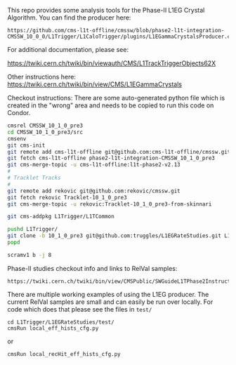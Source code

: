 This repo provides some analysis tools for the Phase-II L1EG Crystal Algorithm.  You can find the producer here:
```
https://github.com/cms-l1t-offline/cmssw/blob/phase2-l1t-integration-CMSSW_10_0_0/L1Trigger/L1CaloTrigger/plugins/L1EGammaCrystalsProducer.cc
```

For additional documentation, please see:

https://twiki.cern.ch/twiki/bin/viewauth/CMS/L1TrackTriggerObjects62X

Other instructions here: https://twiki.cern.ch/twiki/bin/view/CMS/L1EGammaCrystals

Checkout instructions:
There are some auto-generated python file which is created in the "wrong" area and needs to be copied to run this code on Condor.

```bash
cmsrel CMSSW_10_1_0_pre3
cd CMSSW_10_1_0_pre3/src
cmsenv
git cms-init
git remote add cms-l1t-offline git@github.com:cms-l1t-offline/cmssw.git
git fetch cms-l1t-offline phase2-l1t-integration-CMSSW_10_1_0_pre3
git cms-merge-topic -u cms-l1t-offline:l1t-phase2-v2.13
#
# Tracklet Tracks
#
git remote add rekovic git@github.com:rekovic/cmssw.git
git fetch rekovic Tracklet-10_1_0_pre3
git cms-merge-topic -u rekovic:Tracklet-10_1_0_pre3-from-skinnari

git cms-addpkg L1Trigger/L1TCommon

pushd L1Trigger/
git clone -b 10_1_0_pre3 git@github.com:truggles/L1EGRateStudies.git L1EGRateStudies
popd

scramv1 b -j 8

```

Phase-II studies checkout info and links to RelVal samples:
```
https://twiki.cern.ch/twiki/bin/view/CMSPublic/SWGuideL1TPhase2Instructions#Phase_2_L1T_Development_and_MC_R
```


There are multiple working examples of using the L1EG producer. The current RelVal samples are small and can easily be run over locally.  For code which does that please see the files in `test/`

```
cd L1Trigger/L1EGRateStudies/test/
cmsRun local_eff_hists_cfg.py
```

or
```
cmsRun local_recHit_eff_hists_cfg.py 
```


